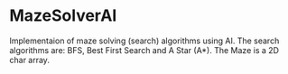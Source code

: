 # MazeSolverAI
Implementaion of maze solving (search) algorithms using AI. The search algorithms are: BFS, Best First Search and A Star (A*). The Maze is a 2D char array.
